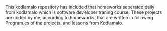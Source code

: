 This kodlamaIo repository has included that homeworks seperated daily from kodlamaIo which is software developer traning course.
These projects are coded by me, according to homeworks, that are written in following Program.cs of the projects, and lessons from KodlamaIo.
